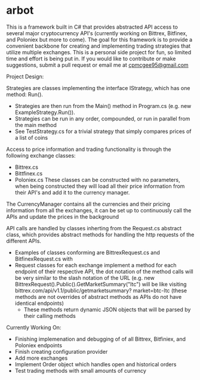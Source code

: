 # arbot 
This is a framework built in C# that provides abstracted API access to several major cryptocurrency API's (currently working on Bittrex, Bitfinex, and Poloniex but more to come). The goal for this framework is to provide a convenient backbone for creating and implementing trading strategies that utilize multiple exchanges. This is a personal side project for fun, so limited time and effort is being put in. If you would like to contribute or make suggestions, submit a pull request or email me at cpmcgee95@gmail.com

Project Design:

Strategies are classes implementing the interface IStrategy, which has one method: Run(). 
  - Strategies are then run from the Main() method in Program.cs (e.g. new ExampleStrategy.Run()).
  - Strategies can be run in any order, compounded, or run in parallel from the main method
  - See TestStrategy.cs for a trivial strategy that simply compares prices of a list of coins

Access to price information and trading functionality is through the following exchange classes:
  - Bittrex.cs
  - Bittfinex.cs
  - Poloniex.cs
These classes can be constructed with no parameters, when being constructed they will load all their price information from their API's and add it to the currency manager.

The CurrencyManager contains all the currencies and their pricing information from all the exchanges, it can be set up to continuously call the APIs and update the prices in the background

API calls are handled by classes inherting from the Request.cs abstract class, which provides abstract methods for handling the http requests of the different APIs. 
  - Examples of classes conforming are BittrexRequest.cs and BitfinexRequest.cs with
  - Request classes for each exchange implement a method for each endpoint of their respective API, the dot notation of the       method calls will be very similar to the slash notation of the URL (e.g. new                                                   BittrexRequest().Public().GetMarketSummary("ltc") will be like visiting bittrex.com/api/v1.1/public/getmarketsummary?    market=btc-ltc (these methods are not overrides of abstract methods as APIs do not have identical endpoints)
    - These methods return dynamic JSON objects that will be parsed by their calling methods
 
 

Currently Working On:
  - Finishing implemenation and debugging of of all Bittrex, Bitfiniex, and Poloniex endpoints
  - Finish creating configuration provider
  - Add more exchanges
  - Implement Order object which handles open and historical orders
  - Test trading methods with small amounts of currency
 

